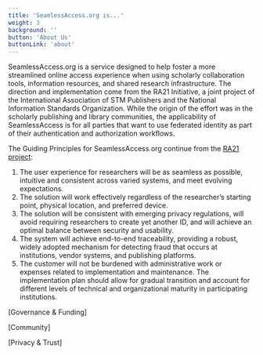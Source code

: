 ```yaml
---
title: 'SeamlessAccess.org is...'
weight: 3
background: ''
button: 'About Us'
buttonLink: 'about'
---
```



SeamlessAccess.org is a service designed to help foster a more streamlined online access experience when using scholarly collaboration tools, information resources, and shared research infrastructure. The direction and implementation come from the RA21 Initiative, a joint project of the International Association of STM Publishers and the National Information Standards Organization. While the origin of the effort was in the scholarly publishing and library communities, the applicability of SeamlessAccess is for all parties that want to use federated identity as part of their authentication and authorization workflows.

The Guiding Principles for SeamlessAccess.org continue from the [RA21 project](https://ra21.org/index.php/what-is-ra21/):

1. The user experience for researchers will be as seamless as possible, intuitive and consistent across varied systems, and meet evolving expectations.
2. The solution will work effectively regardless of the researcher’s starting point, physical location, and preferred device.
3. The solution will be consistent with emerging privacy regulations, will avoid requiring researchers to create yet another ID, and will achieve an optimal balance between security and usability.
4. The system will achieve end-to-end traceability, providing a robust, widely adopted mechanism for detecting fraud that occurs at institutions, vendor systems, and publishing platforms.
5. The customer will not be burdened with administrative work or expenses related to implementation and maintenance. The implementation plan should allow for gradual transition and account for different levels of technical and organizational maturity in participating institutions.


[Governance & Funding]

[Community]

[Privacy & Trust]